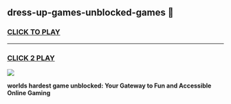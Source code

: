 
## dress-up-games-unblocked-games 👋
<h3>
<a href="https://premium.freeplayer.one?title=dress-up-games-unblocked-games&ref=14F">CLICK TO PLAY</a></h3>
<hr>

<h3>
<a href="https://premium.freeplayer.one?title=dress-up-games-unblocked-games&ref=14F">CLICK 2 PLAY</a>
  
</h3>

<a href="https://premium.freeplayer.one?title=dress-up-games-unblocked-games&ref=12F/"><img src="https://clearcache.store/games.png"></a>


**worlds hardest game unblocked: Your Gateway to Fun and Accessible Online Gaming**

